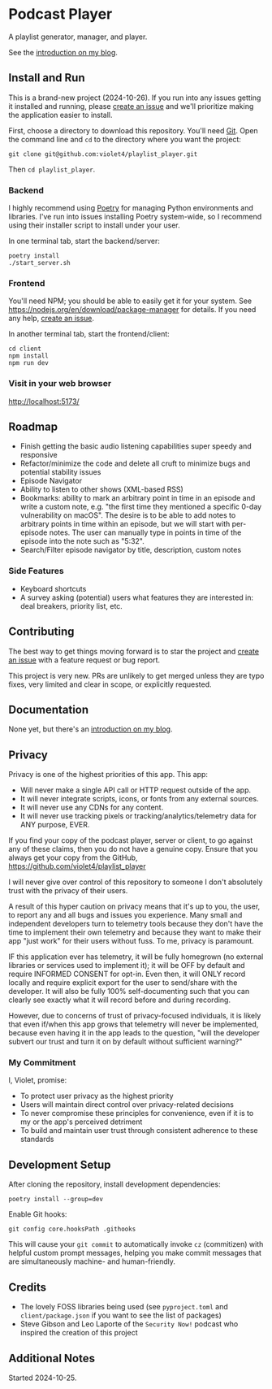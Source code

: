# Podcast Player

A playlist generator, manager, and player.

See the [introduction on my blog](https://violeteldridge.com/game/gw10/).

## Install and Run

This is a brand-new project (2024-10-26). If you run into any issues getting it installed and running, please [create an issue](https://github.com/violet4/playlist_player/issues/new) and we'll prioritize making the application easier to install.

First, choose a directory to download this repository. You'll need [Git](https://git-scm.com/downloads). Open the command line and `cd` to the directory where you want the project:

`git clone git@github.com:violet4/playlist_player.git`

Then `cd playlist_player`.

### Backend

I highly recommend using [Poetry](https://python-poetry.org/) for managing Python environments and libraries. I've run into issues installing Poetry system-wide, so I recommend using their installer script to install under your user.

In one terminal tab, start the backend/server:

```
poetry install
./start_server.sh
```

### Frontend

You'll need NPM; you should be able to easily get it for your system. See <https://nodejs.org/en/download/package-manager> for details. If you need any help, [create an issue](https://github.com/violet4/playlist_player/issues/new).

In another terminal tab, start the frontend/client:

```
cd client
npm install
npm run dev
```

### Visit in your web browser

<http://localhost:5173/>

## Roadmap

* Finish getting the basic audio listening capabilities super speedy and responsive
* Refactor/minimize the code and delete all cruft to minimize bugs and potential stability issues
* Episode Navigator
* Ability to listen to other shows (XML-based RSS)
* Bookmarks: ability to mark an arbitrary point in time in an episode and write a custom note, e.g. "the first time they mentioned a specific 0-day vulnerability on macOS". The desire is to be able to add notes to arbitrary points in time within an episode, but we will start with per-episode notes. The user can manually type in points in time of the episode into the note such as "5:32".
* Search/Filter episode navigator by title, description, custom notes

### Side Features

* Keyboard shortcuts
* A survey asking (potential) users what features they are interested in: deal breakers, priority list, etc.

## Contributing

The best way to get things moving forward is to star the project and [create an issue](https://github.com/violet4/playlist_player/issues/new) with a feature request or bug report.

This project is very new. PRs are unlikely to get merged unless they are typo fixes, very limited and clear in scope, or explicitly requested.

## Documentation

None yet, but there's an [introduction on my blog](https://violeteldridge.com/game/gw10/).

## Privacy

Privacy is one of the highest priorities of this app. This app:

* Will never make a single API call or HTTP request outside of the app.
* It will never integrate scripts, icons, or fonts from any external sources.
* It will never use any CDNs for any content.
* It will never use tracking pixels or tracking/analytics/telemetry data for ANY purpose, EVER.

If you find your copy of the podcast player, server or client, to go against any of these claims, then you do not have a genuine copy. Ensure that you always get your copy from the GitHub, <https://github.com/violet4/playlist_player>

I will never give over control of this repository to someone I don't absolutely trust with the privacy of their users.

A result of this hyper caution on privacy means that it's up to you, the user, to report any and all bugs and issues you experience. Many small and independent developers turn to telemetry tools because they don't have the time to implement their own telemetry and because they want to make their app "just work" for their users without fuss. To me, privacy is paramount.

IF this application ever has telemetry, it will be fully homegrown (no external libraries or services used to implement it); it will be OFF by default and require INFORMED CONSENT for opt-in. Even then, it will ONLY record locally and require explicit export for the user to send/share with the developer. It will also be fully 100% self-documenting such that you can clearly see exactly what it will record before and during recording.

However, due to concerns of trust of privacy-focused individuals, it is likely that even if/when this app grows that telemetry will never be implemented, because even having it in the app leads to the question, "will the developer subvert our trust and turn it on by default without sufficient warning?"

### My Commitment

I, Violet, promise:

* To protect user privacy as the highest priority
* Users will maintain direct control over privacy-related decisions
* To never compromise these principles for convenience, even if it is to my or the app's perceived detriment
* To build and maintain user trust through consistent adherence to these standards

## Development Setup

After cloning the repository, install development dependencies:

    poetry install --group=dev

Enable Git hooks:

    git config core.hooksPath .githooks

This will cause your `git commit` to automatically invoke `cz` (commitizen) with helpful custom prompt messages, helping you make commit messages that are simultaneously machine- and human-friendly.

## Credits

* The lovely FOSS libraries being used (see `pyproject.toml` and `client/package.json` if you want to see the list of packages)
* Steve Gibson and Leo Laporte of the `Security Now!` podcast who inspired the creation of this project

## Additional Notes

Started 2024-10-25.
